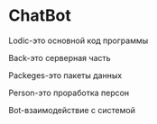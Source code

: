 # ChatBot
Lodic-это основной код программы 

Back-это серверная часть

Paсkeges-это пакеты данных

Person-это проработка персон

Bot-взаимодействие с системой
